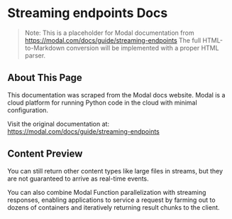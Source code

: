 # Streaming endpoints Docs

> Note: This is a placeholder for Modal documentation from https://modal.com/docs/guide/streaming-endpoints
> The full HTML-to-Markdown conversion will be implemented with a proper HTML parser.

## About This Page

This documentation was scraped from the Modal docs website. Modal is a cloud platform for running Python code in the cloud with minimal configuration.

Visit the original documentation at: https://modal.com/docs/guide/streaming-endpoints

## Content Preview

You can still return other content types like large files in streams, but they
are not guaranteed to arrive as real-time events.

You can also combine Modal Function parallelization with streaming responses,
enabling applications to service a request by farming out to dozens of
containers and iteratively returning result chunks to the client.


